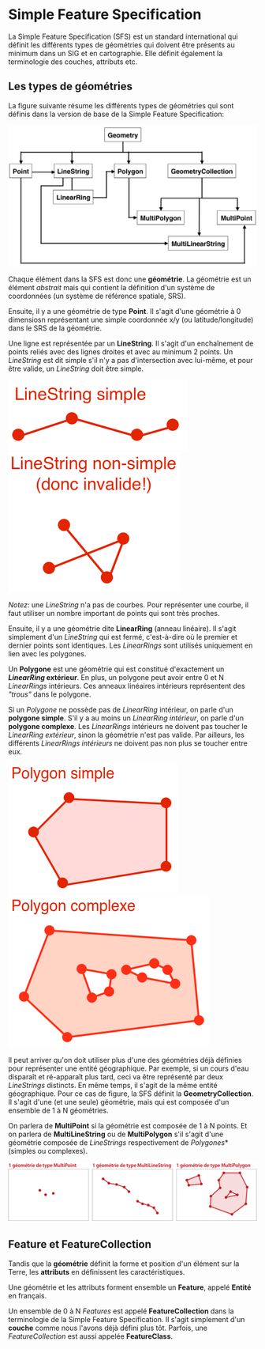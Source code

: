 # Simple Feature Specification

La Simple Feature Specification (SFS) est un standard international qui définit les différents types de géométries qui doivent être présents au minimum dans un SIG et en cartographie. Elle définit également la terminologie des couches, attributs etc.

## Les types de géométries

La figure suivante résume les différents types de géométries qui sont définis dans la version de base de la Simple Feature Specification:

![](assets/sfs-geometries.png)

Chaque élément dans la SFS est donc une **géométrie**. La géométrie est un élément *abstrait* mais qui contient la définition d'un système de coordonnées (un système de référence spatiale, SRS).

Ensuite, il y a une géométrie de type **Point**. Il s'agit d'une géométrie à 0 dimensiosn représentant une simple coordonnée x/y (ou latitude/longitude) dans le SRS de la géométrie.

Une ligne est représentée par un **LineString**. Il s'agit d'un enchaînement de points reliés avec des lignes droites et avec au minimum 2 points. Un *LineString* est dit simple s'il n'y a pas d'intersection avec lui-même, et pour être valide, un *LineString* doit être simple.

![](assets/linestring-simple.png)  
![](assets/linestring-non-simple.png)

*Notez*: une *LineString* n'a pas de courbes. Pour représenter une courbe, il faut utiliser un nombre important de points qui sont très proches.

Ensuite, il y a une géométrie dite **LinearRing** (anneau linéaire). Il s'agit simplement d'un *LineString* qui est fermé, c'est-à-dire où le premier et dernier points sont identiques. Les *LinearRings* sont utilisés uniquement en lien avec les polygones.

Un **Polygone** est une géométrie qui est constitué d'exactement un __*LinearRing* extérieur__. En plus, un polygone peut avoir entre 0 et N *LinearRings* intérieurs. Ces anneaux linéaires intérieurs représentent des *"trous"* dans le polygone.

Si un *Polygone* ne possède pas de *LinearRing* intérieur, on parle d'un **polygone simple**. S'il y a au moins un *LinearRing intérieur*, on parle d'un **polygone complexe**. Les *LinearRings* intérieurs ne doivent pas toucher le *LinearRing extérieur*, sinon la géométrie n'est pas valide. Par ailleurs, les différents *LinearRings intérieurs* ne doivent pas non plus se toucher entre eux.

![](assets/polygone-simple.png)  
![](assets/polygone-complexe.png)

Il peut arriver qu'on doit utiliser plus d'une des géométries déjà définies pour représenter une entité géographique. Par exemple, si un cours d'eau disparaît et ré-apparaît plus tard, ceci va être représenté par deux *LineStrings* distincts. En même temps, il s'agit de la même entité géographique. Pour ce cas de figure, la SFS définit la **GeometryCollection**. Il s'agit d'une (et une seule) géométrie, mais qui est composée d'un ensemble de 1 à N géométries.

On parlera de **MultiPoint** si la géométrie est composée de 1 à N points. Et on parlera de **MultiLineString** ou de **MultiPolygon** s'il s'agit d'une géométrie composée de *LineStrings* respectivement de *Polygones** (simples ou complexes).

![](assets/geometry-collections.svg)


## Feature et FeatureCollection

Tandis que la **géométrie** définit la forme et position d'un élément sur la Terre, les **attributs** en définissent les caractéristiques.

Une géométrie et les attributs forment ensemble un **Feature**, appelé **Entité** en français.

Un ensemble de 0 à N *Features* est appelé **FeatureCollection** dans la terminologie de la Simple Feature Specification. Il s'agit simplement d'un **couche** comme nous l'avons déjà défini plus tôt. Parfois, une *FeatureCollection* est aussi appelée **FeatureClass**.
